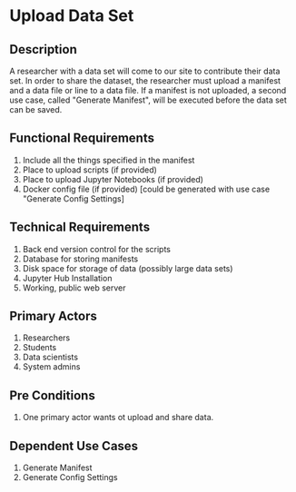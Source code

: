 # Upload Data Set

## Description
A researcher with a data set will come to our site to contribute their data set. In order to share the dataset, the researcher must upload a manifest and a data file or line to a data file. If a manifest is not uploaded, a second use case, called "Generate Manifest", will be executed before the data set can be saved.

## Functional Requirements
1. Include all the things specified in the manifest
2. Place to upload scripts (if provided)
3. Place to upload Jupyter Notebooks (if provided)
4. Docker config file (if provided) [could be generated with use case "Generate Config Settings]

## Technical Requirements
1. Back end version control for the scripts
2. Database for storing manifests
3. Disk space for storage of data (possibly large data sets)
4. Jupyter Hub Installation
5. Working, public web server

## Primary Actors
1. Researchers
2. Students
3. Data scientists
4. System admins

## Pre Conditions
1. One primary actor wants ot upload and share data. 

## Dependent Use Cases
1. Generate Manifest
2. Generate Config Settings
